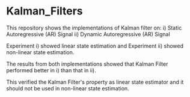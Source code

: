# Kalman_Filters
This repository shows the implementations of Kalman filter on:
i) Static Autoregressive (AR) Signal
ii) Dynamic Autoregressive (AR) Signal

Experiment i) showed linear state estimation and Experiment ii) showed non-linear state estimation.

The results from both implementations showed that Kalman Filter performed better in i) than that in ii).

This verified the Kalman Filter's property as linear state estimator and it should not be used in non-linear state estimation. 

